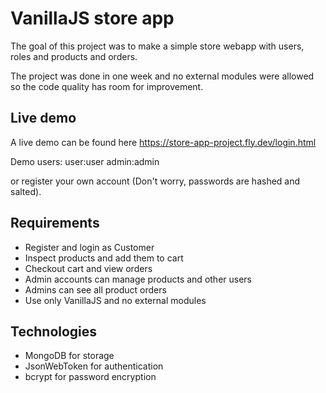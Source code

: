 # VanillaJS store app

The goal of this project was to make a simple store webapp with users, roles and products and orders.

The project was done in one week and no external modules were allowed so the code quality has room for improvement.

## Live demo

A live demo can be found here
https://store-app-project.fly.dev/login.html

Demo users:
user:user
admin:admin

or register your own account (Don't worry, passwords are hashed and salted).

## Requirements

- Register and login as Customer
- Inspect products and add them to cart
- Checkout cart and view orders
- Admin accounts can manage products and other users
- Admins can see all product orders
- Use only VanillaJS and no external modules

## Technologies

- MongoDB for storage
- JsonWebToken for authentication
- bcrypt for password encryption
